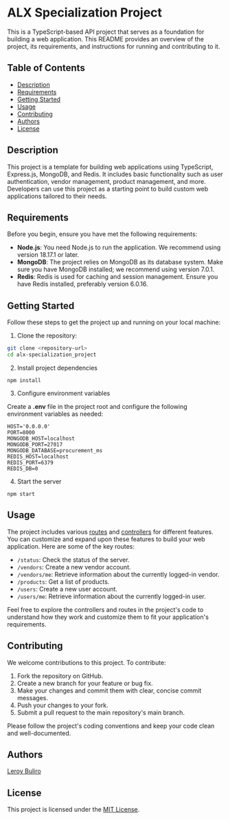 # ALX Specialization Project

This is a TypeScript-based API project that serves as a foundation for building a web application. This README provides an overview of the project, its requirements, and instructions for running and contributing to it.

## Table of Contents

- [Description](#description)
- [Requirements](#requirements)
- [Getting Started](#getting-started)
- [Usage](#usage)
- [Contributing](#contributing)
- [Authors](#authors)
- [License](#license)

## Description

This project is a template for building web applications using TypeScript, Express.js, MongoDB, and Redis. It includes basic functionality such as user authentication, vendor management, product management, and more. Developers can use this project as a starting point to build custom web applications tailored to their needs.

## Requirements

Before you begin, ensure you have met the following requirements:

- **Node.js**: You need Node.js to run the application. We recommend using version 18.17.1 or later.
- **MongoDB**: The project relies on MongoDB as its database system. Make sure you have MongoDB installed; we recommend using version 7.0.1.
- **Redis**: Redis is used for caching and session management. Ensure you have Redis installed, preferably version 6.0.16.

## Getting Started

Follow these steps to get the project up and running on your local machine:

1. Clone the repository:

  ```bash
  git clone <repository-url>
  cd alx-specialization_project
  ```

2. Install project dependencies

  `npm install`

3. Configure environment variables

  Create a **.env** file in the project root and configure the following environment variables as needed:

  ```
  HOST='0.0.0.0'
  PORT=8000
  MONGODB_HOST=localhost
  MONGODB_PORT=27017
  MONGODB_DATABASE=procurement_ms
  REDIS_HOST=localhost
  REDIS_PORT=6379
  REDIS_DB=0
  ```

4. Start the server

  `npm start`

## Usage

The project includes various [routes](./api/src/routes/index.ts) and [controllers](./api/src/controllers/) for different features. You can customize and expand upon these features to build your web application. Here are some of the key routes:

* `/status`: Check the status of the server.
* `/vendors`: Create a new vendor account.
* `/vendors/me`: Retrieve information about the currently logged-in vendor.
* `/products`: Get a list of products.
* `/users`: Create a new user account.
* `/users/me`: Retrieve information about the currently logged-in user.

Feel free to explore the controllers and routes in the project's code to understand how they work and customize them to fit your application's requirements.

## Contributing

We welcome contributions to this project. To contribute:

1. Fork the repository on GitHub.
2. Create a new branch for your feature or bug fix.
3. Make your changes and commit them with clear, concise commit messages.
4. Push your changes to your fork.
5. Submit a pull request to the main repository's main branch.

Please follow the project's coding conventions and keep your code clean and well-documented.

## Authors

[Leroy Buliro](https://github.com/leroybuliro)

## License

This project is licensed under the [MIT License](./LICENSE).
